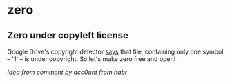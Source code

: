 # zero
## Zero under copyleft license

Google Drive's copyright detector
[says](https://mobile.twitter.com/emilyldolson/status/1485434187968614411) 
that file,
containing only one symbol – '1' – is
under copyright. So let's make zero free and open!


*Idea from [comment](https://habr.com/ru/news/t/647607/#comment_23986211)
by acc0unt from habr*
